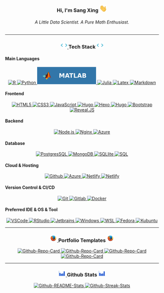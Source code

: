 <div align="center">
  <h3>
    Hi, I'm Sang Xing
    <a href="https://github.com/Sang-Buster">
      <img
        width="25px"
        src="https://raw.githubusercontent.com/Sang-Buster/Picgo-Github/main/img/Hi.gif"
      />
    </a>
  </h3>

  <h6 font-size="20">
    A Little Data Scientist. A Pure Math Enthusiast.
  </h6>
</div>

---

<h3 align="center">
  <a href="https://github.com/Sang-Buster">
    <img
      src="https://raw.githubusercontent.com/Sang-Buster/Picgo-Github/main/img/coding.gif"
      width="22px"
    />
  </a>
  Tech Stack
  <a href="https://github.com/Sang-Buster">
    <img
      src="https://raw.githubusercontent.com/Sang-Buster/Picgo-Github/main/img/coding.gif"
      width="22px"
    />
  </a>
</h3>

<h4>Main Languages</h4>
<p align="center">
  <a href="https://www.r-project.org/" target="_blank">
    <img
      src="https://img.shields.io/badge/R-276DC3?style=for-the-badge&logo=r&logoColor=white"
      alt="R"
    />
  </a>
  <a href="https://www.python.org/" target="_blank">
    <img
      src="https://img.shields.io/badge/Python-FFD43B?style=for-the-badge&logo=python&logoColor=blue"
      alt="Python"
    />
  </a>
  <a href="https://www.mathworks.com/products/matlab.html" target="_blank">
    <img
      src="https://github.com/Sang-Buster/Picgo-Github/raw/main/img/Icons/Matlab.svg"
      alt="Matlab"
    />
  </a>
  <a href="https://julialang.org/" target="_blank">
    <img
      src="https://img.shields.io/badge/Julia-9558B2?style=for-the-badge&logo=julia&logoColor=white"
      alt="Julia"
    />
  </a>
  <a href="https://www.latex-project.org/" target="_blank">
    <img
      src="https://img.shields.io/badge/LaTeX-47A141?style=for-the-badge&logo=LaTeX&logoColor=white"
      alt="Latex"
    />
  </a>
  <a href="https://www.markdownguide.org/" target="_blank">
    <img
      src="https://img.shields.io/badge/Markdown-000000?style=for-the-badge&logo=markdown&logoColor=white"
      alt="Markdown"
    />
  </a>
</p>

<h4>Frontend</h4>
<p align="center">
  <a href="https://www.w3schools.com/html/" target="_blank">
    <img
      src="https://img.shields.io/badge/html-E34F26.svg?style=for-the-badge&logo=html5&logoColor=white"
      alt="HTML5"
    />
  </a>
  <a href="https://www.w3schools.com/css/" target="_blank">
    <img
      src="https://img.shields.io/badge/css-1572B6.svg?style=for-the-badge&logo=css3&logoColor=white"
      alt="CSS3"
    />
  </a>
  <a href="https://www.w3schools.com/js/" target="_blank">
    <img
      src="https://img.shields.io/badge/Javascript-F7DF1E.svg?style=for-the-badge&logo=javascript&logoColor=black"
      alt="JavaScript"
    />
  </a>
  <a href="https://nextjs.org/" target="_blank">
    <img
      src="https://img.shields.io/badge/next%20js-000000?style=for-the-badge&logo=nextdotjs&logoColor=white"
      alt="Hugo"
    />
  <a href="https://hexo.io/" target="_blank">
    <img
      src="https://img.shields.io/badge/Hexo-0E83CD?style=for-the-badge&logo=hexo&logoColor=white"
      alt="Hexo"
    />
  </a>
  <a href="https://gohugo.io/" target="_blank">
    <img
      src="https://img.shields.io/badge/Hugo-FF4088?style=for-the-badge&logo=hugo&logoColor=white"
      alt="Hugo"
    />
  </a>
  <a href="https://getbootstrap.com/" target="_blank">
    <img
      src="https://img.shields.io/badge/Bootstrap-563D7C?style=for-the-badge&logo=bootstrap&logoColor=white"
      alt="Bootstrap"
    />
  </a>
  <a href="https://revealjs.com/" target="_blank">
    <img
      src="https://img.shields.io/badge/Reveal.JS-c8408c?style=for-the-badge&logo=RevealdotJS&logoColor=F2E142"
      alt="Reveal.JS"
    />
  </a>
</p>

<h4>Backend</h4>
<p align="center">
  <a href="https://nodejs.org" target="_blank">
    <img
      src="https://img.shields.io/badge/node.js-339933.svg?style=for-the-badge&logo=nodedotjs&logoColor=white"
      alt="Node.js"
    />
  </a>
  <a href="https://www.nginx.com" target="_blank">
    <img
      src="https://img.shields.io/badge/nginx-009639.svg?style=for-the-badge&logo=nginx&logoColor=white"
      alt="Nginx"
    />
  </a>
  <a href="https://azure.microsoft.com/en-us/" target="_blank">
    <img
      src="https://img.shields.io/badge/microsoft%20azure-0089D6?style=for-the-badge&logo=microsoft-azure&logoColor=white"
      alt="Azure"
    />
  </a>
</p>

<h4>Database</h4>
<p align="center">
  <a href="https://www.postgresql.org/" target="_blank">
    <img
      src="https://img.shields.io/badge/PostgreSQL-316192?style=for-the-badge&logo=postgresql&logoColor=white"
      alt="PostgresSQL"
    />
  </a>
  <a href="https://www.mongodb.com/" target="_blank">
    <img
      src="https://img.shields.io/badge/mongodb-47A248.svg?style=for-the-badge&logo=mongodb&logoColor=white"
      alt="MongoDB"
    />
  </a>
  <a href="https://www.sqlite.org/index.html" target="_blank">
    <img
      src="https://img.shields.io/badge/SQLite-07405E?style=for-the-badge&logo=sqlite&logoColor=white"
      alt="SQLlite"
    />
  </a>
  <a href="https://www.mysql.com/" target="_blank">
    <img
      src="https://img.shields.io/badge/MySQL-005C84?style=for-the-badge&logo=mysql&logoColor=white"
      alt="SQL"
    />
  </a>
</p>

<h4>Cloud & Hosting</h4>
<p align="center">
  <a href="https://github.com/" target="_blank">
    <img
      src="https://img.shields.io/badge/github-181717.svg?style=for-the-badge&logo=github&logoColor=white"
      alt="Github"
    />
  </a>
  <a href="https://vercel.com/" target="_blank">
    <img
      src="https://img.shields.io/badge/Vercel-000000?style=for-the-badge&logo=vercel&logoColor=white"
      alt="Azure"
    />
  </a>
  <a href="https://netlify.com/" target="_blank">
    <img
      src="https://img.shields.io/badge/netlify-00C7B7.svg?style=for-the-badge&logo=netlify&logoColor=black"
      alt="Netlify"
    />
  </a>
  <a href="https://netlify.com/" target="_blank">
    <img
      src="https://img.shields.io/badge/Cloudflare-F38020?style=for-the-badge&logo=Cloudflare&logoColor=white"
      alt="Netlify"
    />
  </a>
</p>

<h4>Version Control & CI/CD</h4>
<p align="center">
  <a href="https://git-scm.com/" target="_blank">
    <img
      src="https://img.shields.io/badge/git-F05032.svg?style=for-the-badge&logo=git&logoColor=white"
      alt="Git"
    />
  </a>
  <a href="https://about.gitlab.com/" target="_blank">
    <img
      src="https://img.shields.io/badge/gitlab-FC6D26.svg?style=for-the-badge&logo=gitlab&logoColor=white"
      alt="Gitlab"
    />
  </a>
  <a href="https://www.docker.com/" target="_blank">
    <img
      src="https://img.shields.io/badge/docker-2496ED.svg?style=for-the-badge&logo=docker&logoColor=white"
      alt="Docker"
    />
  </a>
</p>

<h4>Preferred IDE & OS & Tool</h4>
<p align="center">
  <a href="https://code.visualstudio.com/" target="_blank">
    <img
      src="https://img.shields.io/badge/vscode-007ACC.svg?style=for-the-badge&logo=visualstudiocode&logoColor=white"
      alt="VSCode"
    />
  </a>
  <a href="https://www.rstudio.com/" target="_blank">
    <img
      src="https://img.shields.io/badge/RStudio-75AADB?style=for-the-badge&logo=RStudio&logoColor=white"
      alt="RStudio"
    />
  </a>
  <a href="https://www.jetbrains.com/" target="_blank">
    <img
      src="https://img.shields.io/badge/jetbrains%20IDE-000000.svg?style=for-the-badge&logo=jetbrains&logoColor=white"
      alt="Jetbrains"
    />
  </a>
  <a href="https://www.microsoft.com/en-us/windows/" target="_blank">
    <img
      src="https://img.shields.io/badge/Windows-0078D6?style=for-the-badge&logo=windows&logoColor=white"
      alt="Windows"
    />
  </a>
  <a href="https://www.microsoft.com/en-us/windows/" target="_blank">
    <img
      src="https://img.shields.io/badge/WSL-0a97f5?style=for-the-badge&logo=linux&logoColor=white"
      alt="WSL"
    />
  </a>
  <a href="https://getfedora.org/" target="_blank">
    <img
      src="https://img.shields.io/badge/Fedora-294172?style=for-the-badge&logo=fedora&logoColor=white"
      alt="Fedora"
    />
  </a>
  <a href="https://kubuntu.org/" target="_blank"> 
        <img 
          src="https://img.shields.io/badge/kubuntu-0079C1?style=for-the-badge&logo=kubuntu&logoColor=white" 
          alt="Kubuntu"
        />
    </a>
</p>

---

<h3 align="center">
  <a href="https://github.com/Sang-Buster">
    <img
      src="https://raw.githubusercontent.com/Sang-Buster/Picgo-Github/main/img/akita_firefox.gif"
      width="25px"
    />
  </a>
  Portfolio Templates
  <a href="https://github.com/Sang-Buster">
    <img
      src="https://raw.githubusercontent.com/Sang-Buster/Picgo-Github/main/img/akita_firefox.gif"
      width="25px"
    />
  </a>
</h3>

<div align="center">
  <a href="https://github.com/Sang-Buster/Portfolio-Dimension">
    <img
      decoding="async"
      loading="lazy"
      src="https://github-readme-stats-sang-buster.vercel.app/api/pin?username=Sang-Buster&repo=Portfolio-Dimension&theme=react"
      alt="Github-Repo-Card"
      width="380"
    />
  </a>
  <a href="https://github.com/Sang-Buster/Portfolio-Minimal">
    <img
      decoding="async"
      loading="lazy"
      src="https://github-readme-stats-sang-buster.vercel.app/api/pin?username=Sang-Buster&repo=Portfolio-Minimal&theme=react"
      alt="Github-Repo-Card"
      width="380"
    />
  </a>

  <a href="https://github.com/Sang-Buster/Portfolio-Terminal">
    <img
      decoding="async"
      loading="lazy"
      src="https://github-readme-stats-sang-buster.vercel.app/api/pin?username=Sang-Buster&repo=Portfolio-Terminal&theme=react"
      alt="Github-Repo-Card"
      width="380"
    />
  </a>
  <a href="https://github.com/Sang-Buster/Portfolio-Card">
    <img
      decoding="async"
      loading="lazy"
      src="https://github-readme-stats-sang-buster.vercel.app/api/pin?username=Sang-Buster&repo=Portfolio-Card&theme=react"
      alt="Github-Repo-Card"
      width="380"
    />
  </a>

---

  <h3>
    <a href="https://github.com/Sang-Buster">
      <img
        src="https://raw.githubusercontent.com/Sang-Buster/Picgo-Github/main/img/stats.gif"
        width="25px"
      />
    </a>
    Github Stats
    <a href="https://github.com/Sang-Buster">
      <img
        src="https://raw.githubusercontent.com/Sang-Buster/Picgo-Github/main/img/stats.gif"
        width="25px"
      />
    </a>
  </h3>

  <a href="https://github.com/Sang-Buster">
    <img
      decoding="async"
      loading="lazy"
      src="https://github-readme-stats-sang-buster.vercel.app/api?username=Sang-Buster&theme=react&count_private=true&include_all_commits=true&hide=stars&show_icons=true&line_height=30"
      alt="Github-README-Stats"
      width="380px"
    />
  </a>

  <a href="https://github.com/Sang-Buster">
    <img
      decoding="async"
      loading="lazy"
      src="https://github-readme-streaks-stats-git-main-sang-buster.vercel.app/?user=Sang-Buster&theme=react&count_private=true&include_all_commits=true"
      alt="Github-Streak-Stats"
      width="380px"
    />
  </a>
</div>
